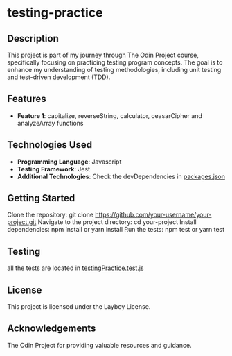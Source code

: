 # testing-practice

## Description

This project is part of my journey through The Odin Project course, specifically focusing on practicing testing program concepts. The goal is to enhance my understanding of testing methodologies, including unit testing and test-driven development (TDD).

## Features

- **Feature 1**: capitalize, reverseString, calculator, ceasarCipher and analyzeArray functions

## Technologies Used

- **Programming Language**: Javascript
- **Testing Framework**: Jest
- **Additional Technologies**: Check the devDependencies in [packages.json](package.json)

## Getting Started

Clone the repository: git clone https://github.com/your-username/your-project.git
Navigate to the project directory: cd your-project
Install dependencies: npm install or yarn install
Run the tests: npm test or yarn test

## Testing

all the tests are located in [testingPractice.test.js](src/testingPractice.test.js)

## License

This project is licensed under the Layboy License.

## Acknowledgements

The Odin Project for providing valuable resources and guidance.
